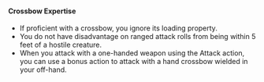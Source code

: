 #### Crossbow Expertise

- If proficient with a crossbow, you ignore its loading property.
- You do not have disadvantage on ranged attack rolls from being within 5 feet of a hostile creature.
- When you attack with a one-handed weapon using the Attack action, you can use a bonus action to attack with a hand crossbow wielded in your off-hand.
